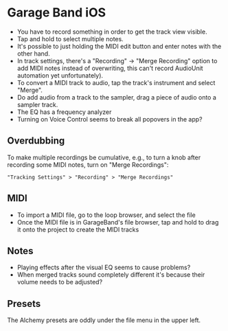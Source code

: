 # Garage Band iOS

- You have to record something in order to get the track view visible.
- Tap and hold to select multiple notes.
- It's possible to just holding the MIDI edit button and enter notes with the other hand.
- In track settings, there's a "Recording" -> "Merge Recording" option to add MIDI notes instead of overwriting, this can't record AudioUnit automation yet unfortunately).
- To convert a MIDI track to audio, tap the track's instrument and select "Merge".
- Do add audio from a track to the sampler, drag a piece of audio onto a sampler track.
- The EQ has a frequency analyzer
- Turning on Voice Control seems to break all popovers in the app?

## Overdubbing

To make multiple recordings be cumulative, e.g., to turn a knob after recording some MIDI notes, turn on "Merge Recordings":

	"Tracking Settings" > "Recording" > "Merge Recordings"

## MIDI

- To import a MIDI file, go to the loop browser, and select the file
- Once the MIDI file is in GarageBand's file browser, tap and hold to drag it onto the project to create the MIDI tracks

## Notes

- Playing effects after the visual EQ seems to cause problems?
- When merged tracks sound completely different it's because their volume needs to be adjusted?

## Presets

The Alchemy presets are oddly under the file menu in the upper left.
